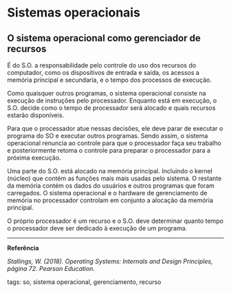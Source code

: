 # Sistemas operacionais

## O sistema operacional como gerenciador de recursos

É do S.O. a responsabilidade pelo controle do uso dos recursos do computador, como os dispositivos de entrada e saída, os acessos a memória principal e secundaria, e o tempo dos processos de execução.

Como quaisquer outros programas, o sistema operacional consiste na execução de instruções pelo processador. Enquanto está em execução, o S.O. decide como o tempo de processador será alocado e quais recursos estarão disponíveis.

Para que o processador atue nessas decisões, ele deve parar de executar o programa do SO e executar outros programas. Sendo assim, o sistema operacional renuncia ao controle para que o processador faça seu trabalho e posteriormente retoma o controle  para preparar o processador para a próxima execução.

Uma parte do S.O. está alocado na memória principal. Incluindo o kernel (núcleo) que contém as funções mais mais usadas pelo sistema. O restante da memória contém os dados do usuários e outros programas que foram carregados. O sistema operacional e o hardware de gerenciamento de memória no processador controlam em conjunto a alocação da memória principal.

O próprio processador é um recurso e o S.O. deve determinar quanto tempo o processador deve ser dedicado à execução de um programa.

---

**Referência**

*Stallings, W. (2018). Operating Systems: Internals and Design Principles, página 72. Pearson Education.*

tags: so, sistema operacional, gerenciamento, recurso
